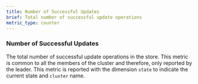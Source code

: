 ```yaml
---
title: Number of Successful Updates
brief: Total number of successful update operations
metric_type: counter
---
```

### Number of Successful Updates
The total number of successful update operations in the store. This metric is common to all the members of the cluster and therefore, only reported by the leader. This metric is reported with the dimension `state` to indicate the current state and `cluster` name.
